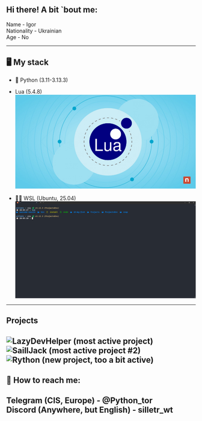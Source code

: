 ## Hi there! A bit `bout me:
Name - Igor  
Nationality - Ukrainian  
Age - No  

---
## 🖥 My stack
- 🐍 Python (3.11-3.13.3)

  
-  Lua (5.4.8)
![Lua logo](/lua_photo.png)

- 🧑‍💻 WSL (Ubuntu, 25.04)
![WSL screenshot](/WSL_screenshot.png)
---
## Projects
![LazyDevHelper](https://github.com/Silletr/LazyDevHelper) (most active project)  
![SaillJack](https://github.com/Silletr/SilletrJack) (most active project #2)  
![Rython](https://github.com/Silletr/Rython) (new project, too a bit active)
---
## 📧 How to reach me:
Telegram (CIS, Europe) - @Python_tor  
Discord (Anywhere, but English) - silletr_wt  
---
